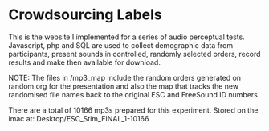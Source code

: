 # Crowdsourcing Labels
This is the website I implemented for a series of audio perceptual tests. Javascript, php and SQL are used to collect demographic data from participants, present sounds in controlled, randomly selected orders, record results and make then available for download.

NOTE: The files in /mp3_map include the random orders generated on random.org for the presentation and also the map that tracks the new randomised file names back to the original ESC and FreeSound ID numbers.

There are a total of 10166 mp3s prepared for this experiment. Stored on the imac at: Desktop/ESC_Stim_FINAL_1-10166
